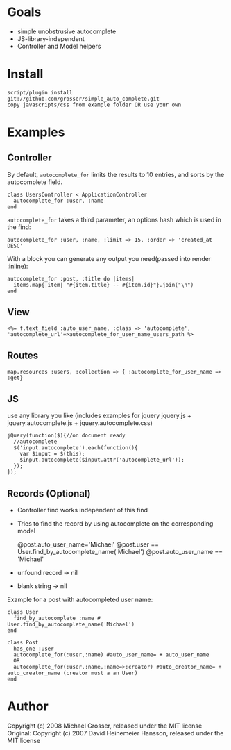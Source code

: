 Goals
=====
 - simple unobstrusive autocomplete
 - JS-library-independent
 - Controller and Model helpers


Install
=======
    script/plugin install git://github.com/grosser/simple_auto_complete.git
    copy javascripts/css from example folder OR use your own


Examples
========

Controller
----------
By default, `autocomplete_for` limits the results to 10 entries,
and sorts by the autocomplete field.

    class UsersController < ApplicationController
      autocomplete_for :user, :name
    end


`autocomplete_for` takes a third parameter, an options hash which is used in the find:

    autocomplete_for :user, :name, :limit => 15, :order => 'created_at DESC'
      
With a block you can generate any output you need(passed into render :inline):

    autocomplete_for :post, :title do |items|
      items.map{|item| "#{item.title} -- #{item.id}"}.join("\n")
    end
      
View
----
    <%= f.text_field :auto_user_name, :class => 'autocomplete', 'autocomplete_url'=>autocomplete_for_user_name_users_path %>

Routes
------
    map.resources :users, :collection => { :autocomplete_for_user_name => :get}

JS
--
use any library you like
(includes examples for jquery jquery.js + jquery.autocomplete.js + jquery.autocomplete.css)


    jQuery(function($){//on document ready
      //autocomplete
      $('input.autocomplete').each(function(){
        var $input = $(this);
        $input.autocomplete($input.attr('autocomplete_url'));
      });
    });

Records (Optional)
------------------
 - Controller find works independent of this find
 - Tries to find the record by using autocomplete on the corresponding model

    @post.auto_user_name='Michael'
    @post.user == User.find_by_autocomplete_name('Michael')
    @post.auto_user_name == 'Michael'

 - unfound record -> nil
 - blank string -> nil

Example for a post with autocompleted user name:

    class User
      find_by_autocomplete :name # User.find_by_autocomplete_name('Michael')
    end

    class Post
      has_one :user
      autocomplete_for(:user,:name) #auto_user_name= + auto_user_name
      OR
      autocomplete_for(:user,:name,:name=>:creator) #auto_creator_name= + auto_creator_name (creator must a an User)
    end


Author
======
Copyright (c) 2008 Michael Grosser, released under the MIT license  
Original: Copyright (c) 2007 David Heinemeier Hansson, released under the MIT license   